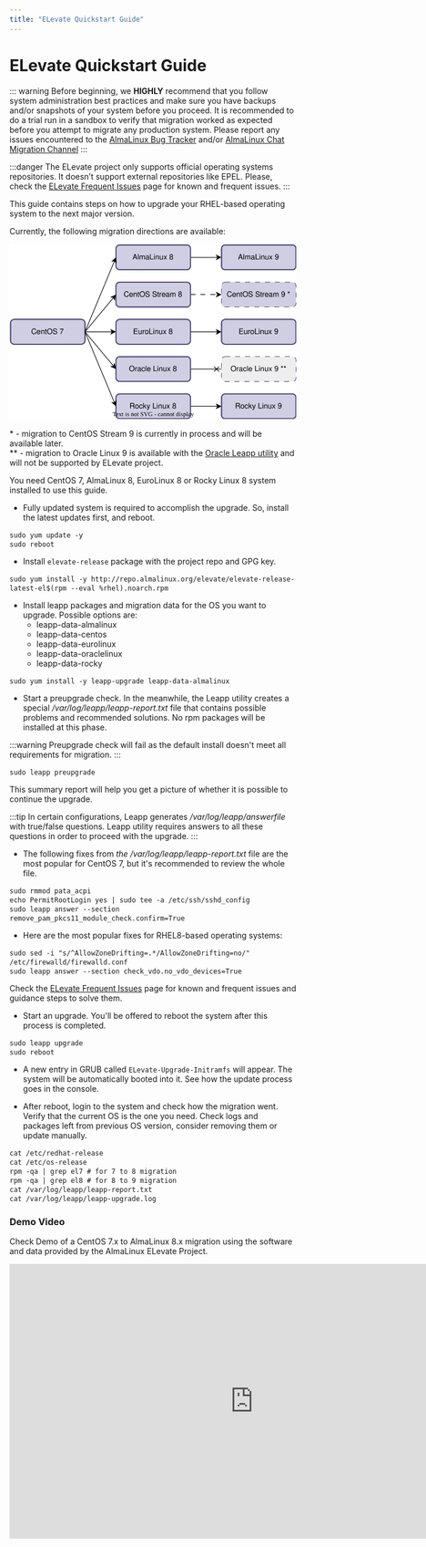 ```yaml
---
title: "ELevate Quickstart Guide"
---
```


# ELevate Quickstart Guide

::: warning
Before beginning, we **HIGHLY** recommend that you follow system administration best practices and make sure you have backups and/or snapshots of your system before you proceed. It is recommended to do a trial run in a sandbox to verify that migration worked as expected before you attempt to migrate any production system. Please report any issues encountered to the [AlmaLinux Bug Tracker](https://bugs.almalinux.org) and/or [AlmaLinux Chat Migration Channel](https://chat.almalinux.org/almalinux/channels/migration)
:::

:::danger
The ELevate project only supports official operating systems repositories. It doesn’t support external repositories like EPEL. Please, check the [ELevate Frequent Issues](/elevate/ELevate-frequent-issues) page for known and frequent issues.
:::

This guide contains steps on how to upgrade your RHEL-based operating system to the next major version.

Currently, the following migration directions are available:

![image](/images/ELevate-scheme.svg)

\* - migration to CentOS Stream 9 is currently in process and will be available later. <br>
\** - migration to Oracle Linux 9 is available with the [Oracle Leapp utility](https://blogs.oracle.com/linux/post/upgrade-oracle-linux-8-to-oracle-linux-9-using-leapp) and will not be supported by ELevate project.

You need CentOS 7, AlmaLinux 8, EuroLinux 8 or Rocky Linux 8 system installed to use this guide.

* Fully updated system is required to accomplish the upgrade. So, install the latest updates first, and reboot.
```
sudo yum update -y
sudo reboot
```


* Install `elevate-release` package with the project repo and GPG key.
```
sudo yum install -y http://repo.almalinux.org/elevate/elevate-release-latest-el$(rpm --eval %rhel).noarch.rpm
```


* Install leapp packages and migration data for the OS you want to upgrade. Possible options are:
    * leapp-data-almalinux
    * leapp-data-centos
    * leapp-data-eurolinux
    * leapp-data-oraclelinux
    * leapp-data-rocky
```
sudo yum install -y leapp-upgrade leapp-data-almalinux
```

* Start a preupgrade check. In the meanwhile, the Leapp utility creates a special */var/log/leapp/leapp-report.txt* file that contains possible problems and recommended solutions. No rpm packages will be installed at this phase.

:::warning
Preupgrade check will fail as the default install doesn't meet all requirements for migration.
:::

```
sudo leapp preupgrade
```

This summary report will help you get a picture of whether it is possible to continue the upgrade.

:::tip
In certain configurations, Leapp generates */var/log/leapp/answerfile* with true/false questions. Leapp utility requires answers to all these questions in order to proceed with the upgrade.
:::

* The following fixes from *the /var/log/leapp/leapp-report.txt* file are the most popular for CentOS 7, but it's recommended to review the whole file.
```
sudo rmmod pata_acpi
echo PermitRootLogin yes | sudo tee -a /etc/ssh/sshd_config
sudo leapp answer --section remove_pam_pkcs11_module_check.confirm=True
```

* Here are the most popular fixes for RHEL8-based operating systems:
```
sudo sed -i "s/^AllowZoneDrifting=.*/AllowZoneDrifting=no/" /etc/firewalld/firewalld.conf
sudo leapp answer --section check_vdo.no_vdo_devices=True
```
Check the [ELevate Frequent Issues](/elevate/ELevate-frequent-issues) page for known and frequent issues and guidance steps to solve them.

* Start an upgrade. You'll be offered to reboot the system after this process is completed.
```
sudo leapp upgrade
sudo reboot
```

* A new entry in GRUB called `ELevate-Upgrade-Initramfs` will appear. The system will be automatically booted into it.
   See how the update process goes in the console.

* After reboot, login to the system and check how the migration went. Verify that the current OS is the one you need. Check logs and packages left from previous OS version, consider removing them or update manually.
```
cat /etc/redhat-release
cat /etc/os-release
rpm -qa | grep el7 # for 7 to 8 migration
rpm -qa | grep el8 # for 8 to 9 migration
cat /var/log/leapp/leapp-report.txt
cat /var/log/leapp/leapp-upgrade.log
```

### Demo Video

Check Demo of a CentOS 7.x to AlmaLinux 8.x migration using the software and data provided by the AlmaLinux ELevate Project. 

<iframe width="856" height="482" src="https://www.youtube.com/embed/Vzl9QxG5mvo" title="YouTube video player" frameborder="0" allow="accelerometer; autoplay; clipboard-write; encrypted-media; gyroscope; picture-in-picture" allowfullscreen></iframe>

